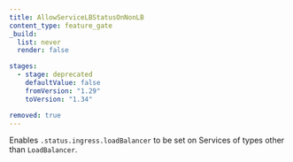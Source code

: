 ```yaml
---
title: AllowServiceLBStatusOnNonLB
content_type: feature_gate
_build:
  list: never
  render: false

stages:
  - stage: deprecated
    defaultValue: false
    fromVersion: "1.29"    
    toVersion: "1.34"

removed: true
---
```

Enables `.status.ingress.loadBalancer` to be set on Services of types other than `LoadBalancer`.
